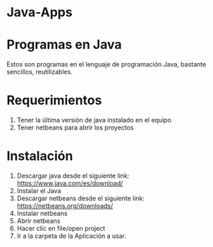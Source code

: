 # Java-Apps
# Programas en Java


Estos son programas en el lenguaje de programación Java, bastante sencillos, reutilizables.

# Requerimientos
   1. Tener la última versión de java instalado en el equipo
   2. Tener netbeans para abrir los proyectos
   
# Instalación 
   1. Descargar java desde el siguiente link: https://www.java.com/es/download/
   2. Instalar el Java
   3. Descargar netbeans desde el siguiente link: https://netbeans.org/downloads/
   4. Instalar netbeans
   5. Abrir netbeans
   6. Hacer clic en file/open project
   7. Ir a la carpeta de la Aplicación a usar.
   

